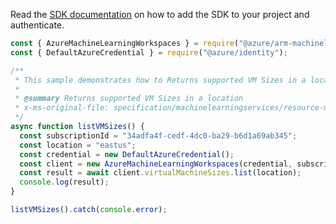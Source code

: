 Read the [SDK documentation](https://github.com/Azure/azure-sdk-for-js/blob/%40azure%2Farm-machinelearningservices_5.0.1/sdk/machinelearningservices/arm-machinelearningservices/README.md) on how to add the SDK to your project and authenticate.

```javascript
const { AzureMachineLearningWorkspaces } = require("@azure/arm-machinelearningservices");
const { DefaultAzureCredential } = require("@azure/identity");

/**
 * This sample demonstrates how to Returns supported VM Sizes in a location
 *
 * @summary Returns supported VM Sizes in a location
 * x-ms-original-file: specification/machinelearningservices/resource-manager/Microsoft.MachineLearningServices/stable/2021-07-01/examples/VirtualMachineSize/list.json
 */
async function listVMSizes() {
  const subscriptionId = "34adfa4f-cedf-4dc0-ba29-b6d1a69ab345";
  const location = "eastus";
  const credential = new DefaultAzureCredential();
  const client = new AzureMachineLearningWorkspaces(credential, subscriptionId);
  const result = await client.virtualMachineSizes.list(location);
  console.log(result);
}

listVMSizes().catch(console.error);
```

